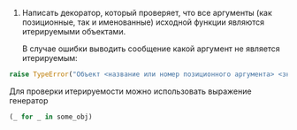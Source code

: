 1. Написать декоратор, который проверяет, что все аргументы (как позиционные, так и именованные) 
   исходной функции являются итерируемыми объектами. 
   
    В случае ошибки выводить сообщение какой аргумент не является итерируемым: 
    
```python
raise TypeError("Объект <название или номер позиционного аргумента> <значение аргумента> не является итерируемым")
```

Для проверки итерируемости можно использовать выражение генератор
```python
(_ for _ in some_obj)
```